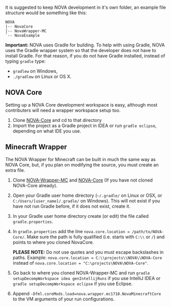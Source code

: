 It is suggested to keep NOVA development in it's own folder, an example file structure would be something like this:

```
NOVA
|-- NovaCore
|-- NovaWrapper-MC
`-- NovaExample
```

**Important:**
NOVA uses Gradle for building. To help with using Gradle, NOVA uses the Gradle wrapper system so that the developer does not have to install Gradle. For that reason, if you do not have Gradle installed, instead of typing `gradle` type:

- `gradlew` on Windows,
- `./gradlew` on Linux or OS X.

## NOVA Core
Setting up a NOVA Core development workspace is easy, although most contributers will need a wrapper workspace setup too.

1. Clone [NOVA-Core] and cd to that directory
2. Import the project as a Gradle project in IDEA or run `gradle eclipse`, depending on what IDE you use.

## Minecraft Wrapper
The NOVA Wrapper for Minecraft can be built in much the same way as NOVA Core, but, if you plan on modifying the source, you must create an extra file.

1. Clone [NOVA-Wrapper-MC] and [NOVA-Core] (If you have not cloned NOVA-Core already).
2. Open your Gradle user home directory (`~/.gradle/` on Linux or OSX, or `C:/Users/[user_name]/.gradle/` on Windows). This will not exist if you have not run Gradle before, if it does not exist, create it.
3. In your Gradle user home directory create (or edit) the file called `gradle.properties`.
4. In `gradle.properties` add the line `nova.core.location = /path/to/NOVA-Core/`. Make sure the path is fully qualified (i.e. starts with `C:\\` or `/`) and points to where you cloned NovaCore.

    **PLEASE NOTE:** Do not use quotes and you must escape backslashes in paths. Example: `nova.core.location = C:\\projects\\NOVA\\NOVA-Core` instead of `nova.core.location = "C:\projects\NOVA\NOVA-Core"`.

5. Go back to where you cloned NOVA-Wrapper-MC and run `gradle setupDecompWorkspace idea genIntellijRuns` if you use IntelliJ IDEA or `gradle setupDecompWorkspace eclipse` if you use Eclipse.
6. Append `-Dfml.coreMods.load=nova.wrapper.mc1710.NovaMinecraftCore` to the VM arguments of your run configurations.

[NOVA-Core]: https://github.com/NOVA-Team/NOVA-Core
[NOVA-Wrapper-MC]: https://github.com/NOVA-Team/NOVA-Wrapper-MC
